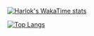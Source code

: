 [![Harlok's WakaTime stats](https://github-readme-stats.vercel.app/api/wakatime?username=th3ygen)](https://github.com/anuraghazra/github-readme-stats)

[![Top Langs](https://my-stats-zeta.vercel.app/api/top-langs/?username=th3ygen)](https://github.com/anuraghazra/github-readme-stats)

<!--
**th3ygen/th3ygen** is a ✨ _special_ ✨ repository because its `README.md` (this file) appears on your GitHub profile.

Here are some ideas to get you started:

- 🔭 I’m currently working on ...
- 🌱 I’m currently learning ...
- 👯 I’m looking to collaborate on ...
- 🤔 I’m looking for help with ...
- 💬 Ask me about ...
- 📫 How to reach me: ...
- 😄 Pronouns: ...
- ⚡ Fun fact: ...
-->
